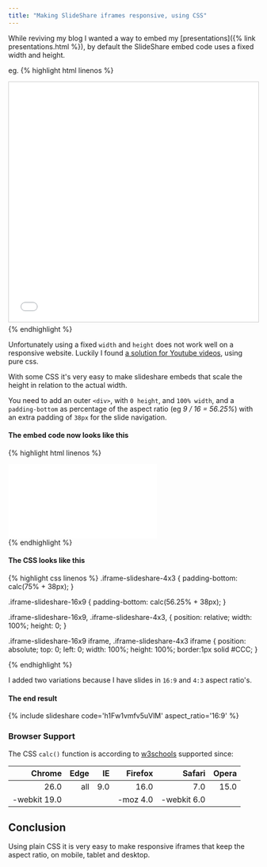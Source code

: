 ```yaml
---
title: "Making SlideShare iframes responsive, using CSS"
---
```


While reviving my blog I wanted a way to embed my [presentations]({% link presentations.html %}), by default the SlideShare embed code uses a fixed width and height.

eg. 
{% highlight html linenos %}
<iframe src="//www.slideshare.net/slideshow/embed_code/key/h1Fw1vmfv5uVlM" 
    width="595" 
    height="485" 
    frameborder="0" 
    marginwidth="0" 
    marginheight="0" 
    scrolling="no" 
    style="border:1px solid #CCC; border-width:1px; margin-bottom:5px; max-width: 100%;" 
    allowfullscreen> 
</iframe> 
{% endhighlight %}

Unfortunately using a fixed `width` and `height` does not work well on a responsive website. Luckily I found [a solution for Youtube videos](https://stackoverflow.com/a/17465040), using pure css.

With some CSS it's very easy to make slideshare embeds that scale the height in relation to the actual width.

You need to add an outer `<div>`, with `0 height`, and `100% width`, and a `padding-bottom` as percentage of the aspect ratio (eg <em>9 / 16 = 56.25%</em>) with an extra padding of `38px` for the slide navigation.

#### The embed code now looks like this

{% highlight html linenos %}
<div class="iframe-slideshare-16x9">    
    <iframe src="//www.slideshare.net/slideshow/embed_code/key/h1Fw1vmfv5uVlM" 
        frameborder="0" 
        marginwidth="0" 
        marginheight="0" 
        scrolling="no" 
        allowfullscreen> 
    </iframe>
</div>
{% endhighlight %}

#### The CSS looks like this

{% highlight css linenos %}
.iframe-slideshare-4x3 {
    padding-bottom: calc(75% + 38px);
}

.iframe-slideshare-16x9 {
    padding-bottom: calc(56.25% + 38px);
}

.iframe-slideshare-16x9,
.iframe-slideshare-4x3,
{
    position: relative;
    width: 100%;
    height: 0;
}

.iframe-slideshare-16x9 iframe,
.iframe-slideshare-4x3 iframe {
    position: absolute;
    top: 0;
    left: 0;
    width: 100%;
    height: 100%;
    border:1px solid #CCC; 
}

{% endhighlight %} 

I added two variations because I have slides in `16:9` and `4:3` aspect ratio's.

#### The end result

{% include slideshare code='h1Fw1vmfv5uVlM' aspect_ratio='16:9' %}

### Browser Support

The CSS `calc()` function is according to [w3schools](https://www.w3schools.com/cssref/func_calc.asp) supported since:

|<i class="fab fa-chrome fa-fw"> </i> Chrome | <i class="fab fa-edge fa-fw"> </i> Edge | <i class="fab fa-internet-explorer fa-fw"> </i> IE | <i class="fab fa-firefox fa-fw"> </i> Firefox | <i class="fab fa-safari fa-fw"> </i> Safari | <i class="fab fa-opera fa-fw"> </i> Opera |
|-----:|----:|----:|-----:|----:|-----:|
| 26.0 | all | 9.0 | 16.0 | 7.0 | 15.0 |
| -webkit 19.0 |  |  | -moz 4.0 | -webkit 6.0 | | 

## Conclusion

Using plain CSS it is very easy to make responsive iframes that keep the aspect ratio, on mobile, tablet and desktop.